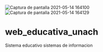![Captura de pantalla 2021-05-14 164100](https://user-images.githubusercontent.com/81035395/118334456-42fe6700-b4d3-11eb-9dce-5884842fe7ee.png)
![Captura de pantalla 2021-05-14 164129](https://user-images.githubusercontent.com/81035395/118334462-442f9400-b4d3-11eb-968b-6c21760619a9.png)
# web_educativa_unach
Sistema educativo sistemas de informacion
